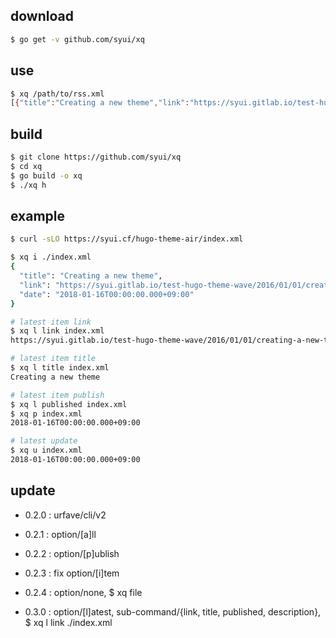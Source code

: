 ## download

```sh
$ go get -v github.com/syui/xq
```

## use

```sh
$ xq /path/to/rss.xml
[{"title":"Creating a new theme","link":"https://syui.gitlab.io/test-hugo-theme-wave/2016/01/01/creating-a-new-theme/","date":"2018-01-16T00:00:00.000+09:00"}, {"title":"Archive","link":"https://syui.gitlab.io/test-hugo-theme-wave/archive/","date":"2018-01-16T00:00:00.000+09:00"}]
```

## build

```sh
$ git clone https://github.com/syui/xq
$ cd xq
$ go build -o xq
$ ./xq h
```

## example

```sh
$ curl -sLO https://syui.cf/hugo-theme-air/index.xml

$ xq i ./index.xml
{
  "title": "Creating a new theme",
  "link": "https://syui.gitlab.io/test-hugo-theme-wave/2016/01/01/creating-a-new-theme/",
  "date": "2018-01-16T00:00:00.000+09:00"
}

# latest item link
$ xq l link index.xml
https://syui.gitlab.io/test-hugo-theme-wave/2016/01/01/creating-a-new-theme/

# latest item title
$ xq l title index.xml
Creating a new theme

# latest item publish
$ xq l published index.xml
$ xq p index.xml
2018-01-16T00:00:00.000+09:00

# latest update
$ xq u index.xml
2018-01-16T00:00:00.000+09:00
```

## update

- 0.2.0 : urfave/cli/v2

- 0.2.1 : option/[a]ll

- 0.2.2 : option/[p]ublish

- 0.2.3 : fix option/[i]tem

- 0.2.4 : option/none, $ xq file

- 0.3.0 : option/[l]atest, sub-command/{link, title, published, description}, $ xq l link ./index.xml

